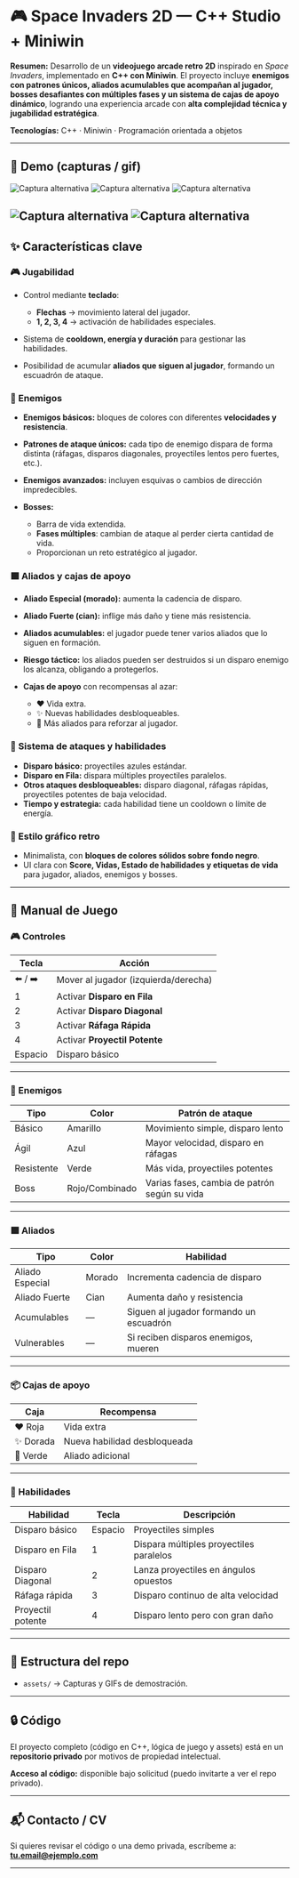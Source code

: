 # 🎮 Space Invaders 2D — C++ Studio + Miniwin

**Resumen:**
Desarrollo de un **videojuego arcade retro 2D** inspirado en *Space Invaders*, implementado en **C++ con Miniwin**.
El proyecto incluye **enemigos con patrones únicos, aliados acumulables que acompañan al jugador, bosses desafiantes con múltiples fases y un sistema de cajas de apoyo dinámico**, logrando una experiencia arcade con **alta complejidad técnica y jugabilidad estratégica**.

**Tecnologías:** C++ · Miniwin · Programación orientada a objetos

---

## 🎥 Demo (capturas / gif)
![Captura alternativa](assets/Captssura.JPG)
![Captura alternativa](assets/Captsura.JPG)
![Captura alternativa](assets/Captu2ra.JPG)

![Captura alternativa](assets/Captusra.JPG)
![Captura alternativa](assets/Casptura.JPG)
---

## ✨ Características clave

### 🎮 Jugabilidad

* Control mediante **teclado**:

  * **Flechas** → movimiento lateral del jugador.
  * **1, 2, 3, 4** → activación de habilidades especiales.
* Sistema de **cooldown, energía y duración** para gestionar las habilidades.
* Posibilidad de acumular **aliados que siguen al jugador**, formando un escuadrón de ataque.

### 👾 Enemigos

* **Enemigos básicos:** bloques de colores con diferentes **velocidades y resistencia**.
* **Patrones de ataque únicos:** cada tipo de enemigo dispara de forma distinta (ráfagas, disparos diagonales, proyectiles lentos pero fuertes, etc.).
* **Enemigos avanzados:** incluyen esquivas o cambios de dirección impredecibles.
* **Bosses:**

  * Barra de vida extendida.
  * **Fases múltiples**: cambian de ataque al perder cierta cantidad de vida.
  * Proporcionan un reto estratégico al jugador.

### 🟪 Aliados y cajas de apoyo

* **Aliado Especial (morado):** aumenta la cadencia de disparo.
* **Aliado Fuerte (cian):** inflige más daño y tiene más resistencia.
* **Aliados acumulables:** el jugador puede tener varios aliados que lo siguen en formación.
* **Riesgo táctico:** los aliados pueden ser destruidos si un disparo enemigo los alcanza, obligando a protegerlos.
* **Cajas de apoyo** con recompensas al azar:

  * ❤️ Vida extra.
  * ✨ Nuevas habilidades desbloqueables.
  * 🤝 Más aliados para reforzar al jugador.

### 🔫 Sistema de ataques y habilidades

* **Disparo básico:** proyectiles azules estándar.
* **Disparo en Fila:** dispara múltiples proyectiles paralelos.
* **Otros ataques desbloqueables:** disparo diagonal, ráfagas rápidas, proyectiles potentes de baja velocidad.
* **Tiempo y estrategia:** cada habilidad tiene un cooldown o límite de energía.

### 🎨 Estilo gráfico retro

* Minimalista, con **bloques de colores sólidos sobre fondo negro**.
* UI clara con **Score, Vidas, Estado de habilidades y etiquetas de vida** para jugador, aliados, enemigos y bosses.

---

## 📖 Manual de Juego

### 🎮 Controles

| Tecla   | Acción                               |
| ------- | ------------------------------------ |
| ⬅️ / ➡️ | Mover al jugador (izquierda/derecha) |
| 1       | Activar **Disparo en Fila**          |
| 2       | Activar **Disparo Diagonal**         |
| 3       | Activar **Ráfaga Rápida**            |
| 4       | Activar **Proyectil Potente**        |
| Espacio | Disparo básico                       |

---

### 👾 Enemigos

| Tipo       | Color          | Patrón de ataque                             |
| ---------- | -------------- | -------------------------------------------- |
| Básico     | Amarillo       | Movimiento simple, disparo lento             |
| Ágil       | Azul           | Mayor velocidad, disparo en ráfagas          |
| Resistente | Verde          | Más vida, proyectiles potentes               |
| Boss       | Rojo/Combinado | Varias fases, cambia de patrón según su vida |

---

### 🟪 Aliados

| Tipo            | Color  | Habilidad                               |
| --------------- | ------ | --------------------------------------- |
| Aliado Especial | Morado | Incrementa cadencia de disparo          |
| Aliado Fuerte   | Cian   | Aumenta daño y resistencia              |
| Acumulables     | —      | Siguen al jugador formando un escuadrón |
| Vulnerables     | —      | Si reciben disparos enemigos, mueren    |

---

### 📦 Cajas de apoyo

| Caja     | Recompensa                   |
| -------- | ---------------------------- |
| ❤️ Roja  | Vida extra                   |
| ✨ Dorada | Nueva habilidad desbloqueada |
| 🤝 Verde | Aliado adicional             |

---

### 🔫 Habilidades

| Habilidad         | Tecla   | Descripción                             |
| ----------------- | ------- | --------------------------------------- |
| Disparo básico    | Espacio | Proyectiles simples                     |
| Disparo en Fila   | 1       | Dispara múltiples proyectiles paralelos |
| Disparo Diagonal  | 2       | Lanza proyectiles en ángulos opuestos   |
| Ráfaga rápida     | 3       | Disparo continuo de alta velocidad      |
| Proyectil potente | 4       | Disparo lento pero con gran daño        |

---

## 📂 Estructura del repo

* `assets/` → Capturas y GIFs de demostración.

---

## 🔒 Código

El proyecto completo (código en C++, lógica de juego y assets) está en un **repositorio privado** por motivos de propiedad intelectual.

**Acceso al código:** disponible bajo solicitud (puedo invitarte a ver el repo privado).

---

## 📬 Contacto / CV

Si quieres revisar el código o una demo privada, escríbeme a: **[tu.email@ejemplo.com](mailto:tu.email@ejemplo.com)**

---
